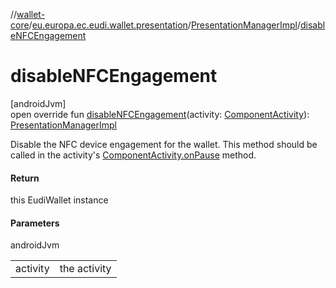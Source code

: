 //[wallet-core](../../../index.md)/[eu.europa.ec.eudi.wallet.presentation](../index.md)/[PresentationManagerImpl](index.md)/[disableNFCEngagement](disable-n-f-c-engagement.md)

# disableNFCEngagement

[androidJvm]\
open override fun [disableNFCEngagement](disable-n-f-c-engagement.md)(activity: [ComponentActivity](https://developer.android.com/reference/kotlin/androidx/activity/ComponentActivity.html)): [PresentationManagerImpl](index.md)

Disable the NFC device engagement for the wallet. This method should be called in the activity's [ComponentActivity.onPause](https://developer.android.com/reference/kotlin/androidx/activity/ComponentActivity.html#onpause) method.

#### Return

this EudiWallet instance

#### Parameters

androidJvm

| | |
|---|---|
| activity | the activity |
